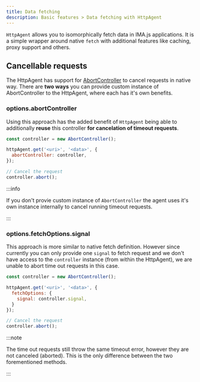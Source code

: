 ```yaml
---
title: Data fetching
description: Basic features > Data fetching with HttpAgent
---
```


`HttpAgent` allows you to isomorphically fetch data in IMA.js applications. It is a simple wrapper around native `fetch` with additional features like caching, proxy support and others.

## Cancellable requests

The HttpAgent has support for [AbortController](https://developer.mozilla.org/en-US/docs/Web/API/AbortController) to cancel requests in native way. There are **two ways** you can provide custom instance of AbortController to the HttpAgent, where each has it's own benefits.


### options.abortController

Using this approach has the added benefit of `HttpAgent` being able to additionally **reuse** this controller **for cancelation of timeout requests**.

```javascript
const controller = new AbortController();

httpAgent.get('<uri>', '<data>', {
  abortController: controller,
});

// Cancel the request
controller.abort();
```

:::info

If you don't provie custom instance of `AbortController` the agent uses it's own instance internally to cancel running timeout requests.

:::

### options.fetchOptions.signal

This approach is more similar to native fetch definition. However since currently you can only provide one `signal` to fetch request and we don't have access to the `controller` instance (from within the HttpAgent), we are unable to abort time out requests in this case.

```javascript
const controller = new AbortController();

httpAgent.get('<uri>', '<data>', {
  fetchOptions: {
    signal: controller.signal,
  }
});

// Cancel the request
controller.abort();
```

:::note

The time out requests still throw the same timeout error, however they are not canceled (aborted). This is the only difference between the two forementioned methods.

:::
